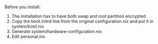 Before you install:
  1. The installation has to have both swap and root partition encrypted
  2. Copy the boot.initrd line from the original configuration.nix and put it in system/boot.nix
  3. Generate system/hardware-configuration.nix
  4. Edit personal.nix
